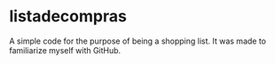 # listadecompras

A simple code for the purpose of being a shopping list. It was made to familiarize myself with GitHub.
